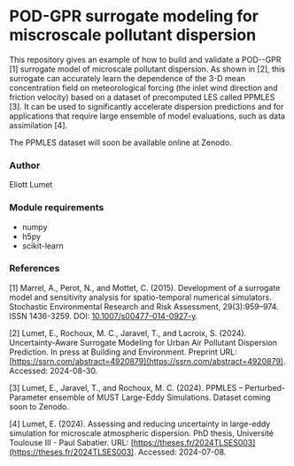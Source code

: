 # POD-GPR surrogate modeling for miscroscale pollutant dispersion

This repository gives an example of how to build and validate a POD--GPR [1] surrogate model of microscale pollutant dispersion. As shown in [2], this surrogate can accurately learn the dependence of the 3-D mean concentration field on meteorological forcing (the inlet wind direction and friction velocity) based on a dataset of precomputed LES called PPMLES [3]. It can be used to significantly accelerate dispersion predictions and for applications that require large ensemble of model evaluations, such as data assimilation [4].

The PPMLES dataset will soon be available online at Zenodo.

### Author
Eliott Lumet

### Module requirements
- numpy
- h5py
- scikit-learn

### References

[1] Marrel, A., Perot, N., and Mottet, C. (2015). Development of a surrogate model and sensitivity analysis for spatio-temporal numerical simulators. Stochastic Environmental Research and Risk Assessment, 29(3):959–974. ISSN 1436-3259. DOI: [10.1007/s00477-014-0927-y](https://doi.org/10.1007/s00477-014-0927-y).

[2] Lumet, E., Rochoux, M. C., Jaravel, T., and Lacroix, S. (2024). Uncertainty-Aware Surrogate Modeling for Urban Air Pollutant Dispersion Prediction. In press at Building and Environment. Preprint URL: [https://ssrn.com/abstract=4920879](https://ssrn.com/abstract=4920879). Accessed: 2024-08-30.

[3] Lumet, E., Jaravel, T., and Rochoux, M. C. (2024). PPMLES – Perturbed-Parameter ensemble of MUST Large-Eddy Simulations. Dataset coming soon to Zenodo.

[4] Lumet, E. (2024). Assessing and reducing uncertainty in large-eddy simulation for microscale atmospheric dispersion. PhD thesis, Université Toulouse III - Paul Sabatier. URL: [https://theses.fr/2024TLSES003](https://theses.fr/2024TLSES003). Accessed: 2024-07-08.
